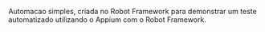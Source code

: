 Automacao simples, criada no Robot Framework para demonstrar um teste automatizado utilizando o Appium com o Robot Framework.
